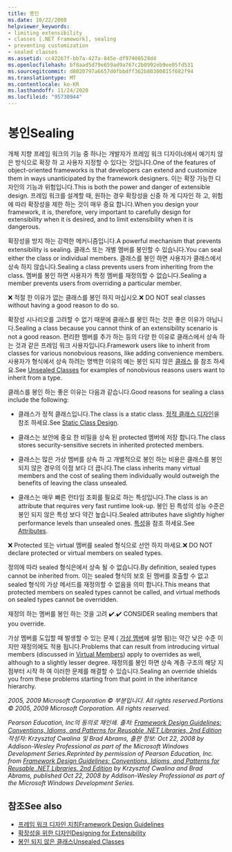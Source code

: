 ```yaml
---
title: 봉인
ms.date: 10/22/2008
helpviewer_keywords:
- limiting extensibility
- classes [.NET Framework], sealing
- preventing customization
- sealed classes
ms.assetid: cc42267f-bb7a-427a-845e-df97408528d4
ms.openlocfilehash: bf8aad5d79e659ad9a767c2b0992eb9ee05fd531
ms.sourcegitcommit: d8020797a6657d0fbbdff362b80300815f682f94
ms.translationtype: MT
ms.contentlocale: ko-KR
ms.lasthandoff: 11/24/2020
ms.locfileid: "95730944"
---
```

# <a name="sealing"></a><span data-ttu-id="06846-102">봉인</span><span class="sxs-lookup"><span data-stu-id="06846-102">Sealing</span></span>

<span data-ttu-id="06846-103">개체 지향 프레임 워크의 기능 중 하나는 개발자가 프레임 워크 디자이너에서 예기치 않은 방식으로 확장 하 고 사용자 지정할 수 있다는 것입니다.</span><span class="sxs-lookup"><span data-stu-id="06846-103">One of the features of object-oriented frameworks is that developers can extend and customize them in ways unanticipated by the framework designers.</span></span> <span data-ttu-id="06846-104">이는 확장 가능한 디자인의 기능과 위험입니다.</span><span class="sxs-lookup"><span data-stu-id="06846-104">This is both the power and danger of extensible design.</span></span> <span data-ttu-id="06846-105">프레임 워크를 설계할 때, 원하는 경우 확장성을 신중 하 게 디자인 하 고, 위험에 따라 확장성을 제한 하는 것이 매우 중요 합니다.</span><span class="sxs-lookup"><span data-stu-id="06846-105">When you design your framework, it is, therefore, very important to carefully design for extensibility when it is desired, and to limit extensibility when it is dangerous.</span></span>

 <span data-ttu-id="06846-106">확장성을 방지 하는 강력한 메커니즘입니다.</span><span class="sxs-lookup"><span data-stu-id="06846-106">A powerful mechanism that prevents extensibility is sealing.</span></span> <span data-ttu-id="06846-107">클래스 또는 개별 멤버를 봉인할 수 있습니다.</span><span class="sxs-lookup"><span data-stu-id="06846-107">You can seal either the class or individual members.</span></span> <span data-ttu-id="06846-108">클래스를 봉인 하면 사용자가 클래스에서 상속 하지 않습니다.</span><span class="sxs-lookup"><span data-stu-id="06846-108">Sealing a class prevents users from inheriting from the class.</span></span> <span data-ttu-id="06846-109">멤버를 봉인 하면 사용자가 특정 멤버를 재정의할 수 없습니다.</span><span class="sxs-lookup"><span data-stu-id="06846-109">Sealing a member prevents users from overriding a particular member.</span></span>

 <span data-ttu-id="06846-110">❌ 적절 한 이유가 없는 클래스를 봉인 하지 마십시오.</span><span class="sxs-lookup"><span data-stu-id="06846-110">❌ DO NOT seal classes without having a good reason to do so.</span></span>

 <span data-ttu-id="06846-111">확장성 시나리오를 고려할 수 없기 때문에 클래스를 봉인 하는 것은 좋은 이유가 아닙니다.</span><span class="sxs-lookup"><span data-stu-id="06846-111">Sealing a class because you cannot think of an extensibility scenario is not a good reason.</span></span> <span data-ttu-id="06846-112">편리한 멤버를 추가 하는 등의 다양 한 이유로 클래스에서 상속 하는 것과 같은 프레임 워크 사용자입니다.</span><span class="sxs-lookup"><span data-stu-id="06846-112">Framework users like to inherit from classes for various nonobvious reasons, like adding convenience members.</span></span> <span data-ttu-id="06846-113">사용자가 형식에서 상속 하려는 명백한 이유의 예는 봉인 되지 않은 [클래스](unsealed-classes.md) 를 참조 하세요.</span><span class="sxs-lookup"><span data-stu-id="06846-113">See [Unsealed Classes](unsealed-classes.md) for examples of nonobvious reasons users want to inherit from a type.</span></span>

 <span data-ttu-id="06846-114">클래스를 봉인 하는 좋은 이유는 다음과 같습니다.</span><span class="sxs-lookup"><span data-stu-id="06846-114">Good reasons for sealing a class include the following:</span></span>

- <span data-ttu-id="06846-115">클래스가 정적 클래스입니다.</span><span class="sxs-lookup"><span data-stu-id="06846-115">The class is a static class.</span></span> <span data-ttu-id="06846-116">[정적 클래스 디자인](static-class.md)을 참조 하세요.</span><span class="sxs-lookup"><span data-stu-id="06846-116">See [Static Class Design](static-class.md).</span></span>

- <span data-ttu-id="06846-117">클래스는 보안에 중요 한 비밀을 상속 된 protected 멤버에 저장 합니다.</span><span class="sxs-lookup"><span data-stu-id="06846-117">The class stores security-sensitive secrets in inherited protected members.</span></span>

- <span data-ttu-id="06846-118">클래스는 많은 가상 멤버를 상속 하 고 개별적으로 봉인 하는 비용은 클래스를 봉인 되지 않은 경우의 이점 보다 더 큽니다.</span><span class="sxs-lookup"><span data-stu-id="06846-118">The class inherits many virtual members and the cost of sealing them individually would outweigh the benefits of leaving the class unsealed.</span></span>

- <span data-ttu-id="06846-119">클래스는 매우 빠른 런타임 조회를 필요로 하는 특성입니다.</span><span class="sxs-lookup"><span data-stu-id="06846-119">The class is an attribute that requires very fast runtime look-up.</span></span> <span data-ttu-id="06846-120">봉인 된 특성의 성능 수준은 봉인 되지 않은 특성 보다 약간 높습니다.</span><span class="sxs-lookup"><span data-stu-id="06846-120">Sealed attributes have slightly higher performance levels than unsealed ones.</span></span> <span data-ttu-id="06846-121">[특성](attributes.md)을 참조 하세요.</span><span class="sxs-lookup"><span data-stu-id="06846-121">See [Attributes](attributes.md).</span></span>

 <span data-ttu-id="06846-122">❌ Protected 또는 virtual 멤버를 sealed 형식으로 선언 하지 마세요.</span><span class="sxs-lookup"><span data-stu-id="06846-122">❌ DO NOT declare protected or virtual members on sealed types.</span></span>

 <span data-ttu-id="06846-123">정의에 따라 sealed 형식은에서 상속 될 수 없습니다.</span><span class="sxs-lookup"><span data-stu-id="06846-123">By definition, sealed types cannot be inherited from.</span></span> <span data-ttu-id="06846-124">이는 sealed 형식의 보호 된 멤버를 호출할 수 없고 sealed 형식의 가상 메서드를 재정의할 수 없음을 의미 합니다.</span><span class="sxs-lookup"><span data-stu-id="06846-124">This means that protected members on sealed types cannot be called, and virtual methods on sealed types cannot be overridden.</span></span>

 <span data-ttu-id="06846-125">재정의 하는 멤버를 봉인 하는 것을 고려 ✔️.</span><span class="sxs-lookup"><span data-stu-id="06846-125">✔️ CONSIDER sealing members that you override.</span></span>

 <span data-ttu-id="06846-126">가상 멤버를 도입할 때 발생할 수 있는 문제 ( [가상 멤버](virtual-members.md)에 설명 됨)는 약간 낮은 수준 이지만 재정의에도 적용 됩니다.</span><span class="sxs-lookup"><span data-stu-id="06846-126">Problems that can result from introducing virtual members (discussed in [Virtual Members](virtual-members.md)) apply to overrides as well, although to a slightly lesser degree.</span></span> <span data-ttu-id="06846-127">재정의를 봉인 하면 상속 계층 구조의 해당 지점부터 시작 하 여 이러한 문제를 해결할 수 있습니다.</span><span class="sxs-lookup"><span data-stu-id="06846-127">Sealing an override shields you from these problems starting from that point in the inheritance hierarchy.</span></span>

 <span data-ttu-id="06846-128">*2005, 2009 Microsoft Corporation © 부분입니다. All rights reserved.*</span><span class="sxs-lookup"><span data-stu-id="06846-128">*Portions © 2005, 2009 Microsoft Corporation. All rights reserved.*</span></span>

 <span data-ttu-id="06846-129">*Pearson Education, Inc의 동의로 재인쇄. 출처: [Framework Design Guidelines: Conventions, Idioms, and Patterns for Reusable .NET Libraries, 2nd Edition](https://www.informit.com/store/framework-design-guidelines-conventions-idioms-and-9780321545619) 작성자: Krzysztof Cwalina 및 Brad Abrams, 출판 정보: Oct 22, 2008 by Addison-Wesley Professional as part of the Microsoft Windows Development Series.*</span><span class="sxs-lookup"><span data-stu-id="06846-129">*Reprinted by permission of Pearson Education, Inc. from [Framework Design Guidelines: Conventions, Idioms, and Patterns for Reusable .NET Libraries, 2nd Edition](https://www.informit.com/store/framework-design-guidelines-conventions-idioms-and-9780321545619) by Krzysztof Cwalina and Brad Abrams, published Oct 22, 2008 by Addison-Wesley Professional as part of the Microsoft Windows Development Series.*</span></span>

## <a name="see-also"></a><span data-ttu-id="06846-130">참조</span><span class="sxs-lookup"><span data-stu-id="06846-130">See also</span></span>

- [<span data-ttu-id="06846-131">프레임 워크 디자인 지침</span><span class="sxs-lookup"><span data-stu-id="06846-131">Framework Design Guidelines</span></span>](index.md)
- [<span data-ttu-id="06846-132">확장성을 위한 디자인</span><span class="sxs-lookup"><span data-stu-id="06846-132">Designing for Extensibility</span></span>](designing-for-extensibility.md)
- [<span data-ttu-id="06846-133">봉인 되지 않은 클래스</span><span class="sxs-lookup"><span data-stu-id="06846-133">Unsealed Classes</span></span>](unsealed-classes.md)
